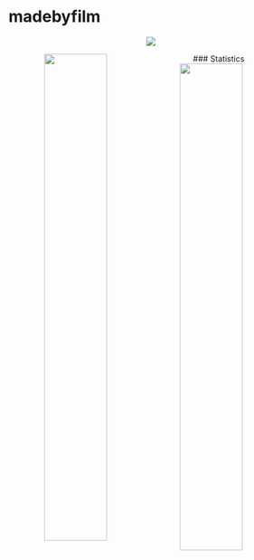 # madebyfilm

<p align="center">
  <a href="https://discord.com/users/178341103139946497">
    <img src="https://discord.c99.nl/widget/theme-1/178341103139946497.png"/>
  </a>
</p>

<p align="center">
### Statistics
<img align="left" width="47%" src="https://github-readme-stats.vercel.app/api?username=madebyFilm&show_icons=true&theme=dark" />
<img align="left" width="47%" src="https://github-readme-stats.vercel.app/api/top-langs/?username=madebyFilm&theme=dark" />
</p>

